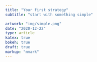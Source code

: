```yaml
---
title: "Your first strategy"
subtitle: "start with something simple"

artwork: "img/simple.png"
date: "2020-12-22"
type: article
katex: true
bokeh: true
draft: true
markup: "mmark"
---
```

